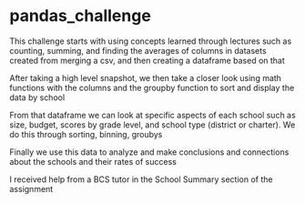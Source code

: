 # pandas_challenge

This challenge starts with using concepts learned through lectures such as counting, summing, and finding the averages of columns in datasets created from merging a csv, and then creating a dataframe based on that

After taking a high level snapshot, we then take a closer look using math functions with the columns and the groupby function to sort and display the data by school

From that dataframe we can look at specific aspects of each school such as size, budget, scores by grade level, and school type (district or charter). We do this through sorting, binning, groubys

Finally we use this data to analyze and make conclusions and connections about the schools and their rates of success

I received help from a BCS tutor in the School Summary section of the assignment
